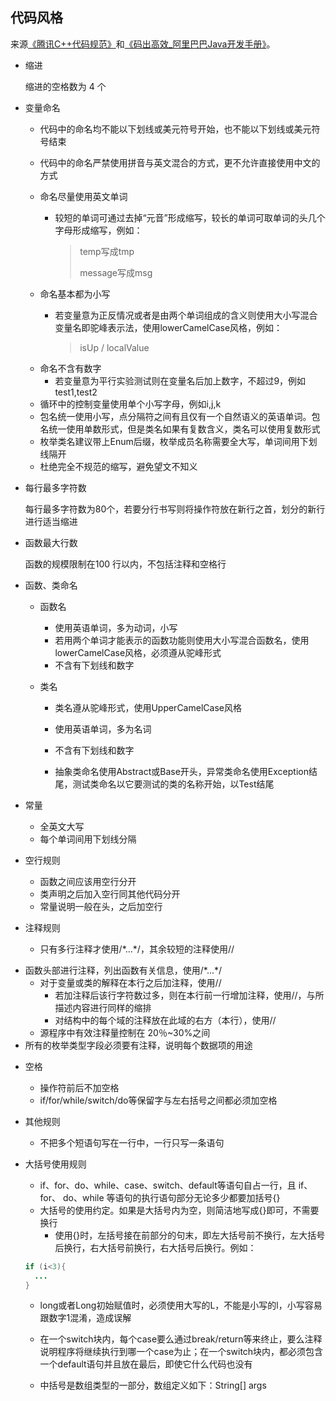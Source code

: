 ## 代码风格

来源[《腾讯C++代码规范》](https://files-cdn.cnblogs.com/files/juking/%E8%85%BE%E8%AE%AFCplusplus%E7%BC%96%E7%A0%81%E8%A7%84%E8%8C%83.pdf)和[《码出高效_阿里巴巴Java开发手册》](https://github.com/chjw8016/alibaba-java-style-guide)。

- 缩进

  缩进的空格数为 4 个

- 变量命名

  + 代码中的命名均不能以下划线或美元符号开始，也不能以下划线或美元符号结束
  + 代码中的命名严禁使用拼音与英文混合的方式，更不允许直接使用中文的方式

  + 命名尽量使用英文单词
    - 较短的单词可通过去掉“元音”形成缩写，较长的单词可取单词的头几个字母形成缩写，例如：
    
      > temp写成tmp
      >
      > message写成msg
  + 命名基本都为小写
    
    - 若变量意为正反情况或者是由两个单词组成的含义则使用大小写混合变量名即驼峰表示法，使用lowerCamelCase风格，例如：
    
      > isUp / localValue

  - 命名不含有数字
    - 若变量意为平行实验测试则在变量名后加上数字，不超过9，例如test1,test2

  + 循环中的控制变量使用单个小写字母，例如i,j,k
  + 包名统一使用小写，点分隔符之间有且仅有一个自然语义的英语单词。包名统一使用单数形式，但是类名如果有复数含义，类名可以使用复数形式
  + 枚举类名建议带上Enum后缀，枚举成员名称需要全大写，单词间用下划线隔开
  + 杜绝完全不规范的缩写，避免望文不知义

- 每行最多字符数

  每行最多字符数为80个，若要分行书写则将操作符放在新行之首，划分的新行进行适当缩进

- 函数最大行数

  函数的规模限制在100 行以内，不包括注释和空格行

- 函数、类命名

  + 函数名
    + 使用英语单词，多为动词，小写
    + 若用两个单词才能表示的函数功能则使用大小写混合函数名，使用lowerCamelCase风格，必须遵从驼峰形式
    + 不含有下划线和数字

  + 类名
    
    + 类名遵从驼峰形式，使用UpperCamelCase风格
    
    + 使用英语单词，多为名词
    + 不含有下划线和数字
    + 抽象类命名使用Abstract或Base开头，异常类命名使用Exception结尾，测试类命名以它要测试的类的名称开始，以Test结尾

- 常量

  + 全英文大写
  + 每个单词间用下划线分隔

- 空行规则

  + 函数之间应该用空行分开
  + 类声明之后加入空行同其他代码分开
  + 常量说明一般在头，之后加空行

- 注释规则

  + 只有多行注释才使用/\*...\*/，其余较短的注释使用//
+ 函数头部进行注释，列出函数有关信息，使用/\*...\*/
  + 对于变量或类的解释在本行之后加注释，使用//
    + 若加注释后该行字符数过多，则在本行前一行增加注释，使用//，与所描述内容进行同样的缩排
    + 对结构中的每个域的注释放在此域的右方（本行），使用//
  + 源程序中有效注释量控制在 20％~30%之间
+ 所有的枚举类型字段必须要有注释，说明每个数据项的用途
  
- 空格

  - 操作符前后不加空格
  - if/for/while/switch/do等保留字与左右括号之间都必须加空格

- 其他规则

  + 不把多个短语句写在一行中，一行只写一条语句
+ 大括号使用规则
    + if、for、do、while、case、switch、default等语句自占一行，且 if、for、 do、while 等语句的执行语句部分无论多少都要加括号{}
  + 大括号的使用约定。如果是大括号内为空，则简洁地写成{}即可，不需要换行
    + 使用{}时，左括号接在前部分的句末，即左大括号前不换行，左大括号后换行，右大括号前换行，右大括号后换行。例如：
  ```java
  if (i<3){
  	...
  }
  ```
  
  + long或者Long初始赋值时，必须使用大写的L，不能是小写的l，小写容易跟数字1混淆，造成误解
  
  + 在一个switch块内，每个case要么通过break/return等来终止，要么注释说明程序将继续执行到哪一个case为止；在一个switch块内，都必须包含一个default语句并且放在最后，即使它什么代码也没有
  
  + 中括号是数组类型的一部分，数组定义如下：String[] args